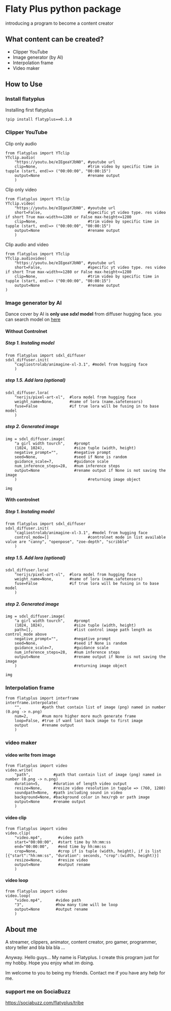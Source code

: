 
# Flaty Plus python package

introducing a program to become a content creator

## What content can be created?

* Clipper YouTube
* Image generator (by AI)
* Interpolation frame
* Video maker

## How to Use

### Install flatyplus

Installing first flatyplus

```
!pip install flatyplus==0.1.0
```

### Clipper YouTube

Clip only audio
```
from flatyplus import YTclip
YTclip.audio(
    "https://youtu.be/eIEgeaYJbN0", #youtube url
    clip=None,                      #trim video by specific time in tupple (start, end)=> ("00:00:00", "00:00:15")
    output=None                     #rename output
    )
```

Clip only video
```
from flatyplus import YTclip
YTclip.video(
    "https://youtu.be/eIEgeaYJbN0", #youtube url
    short=False,                    #specific yt video type. res video if short True max-width<=1280 or False max-height<=1280
    clip=None,                      #trim video by specific time in tupple (start, end)=> ("00:00:00", "00:00:15")
    output=None                     #rename output
    )
```

Clip audio and video
```
from flatyplus import YTclip
YTclip.audiovideo(
    "https://youtu.be/eIEgeaYJbN0", #youtube url
    short=False,                    #specific yt video type. res video if short True max-width<=1280 or False max-height<=1280
    clip=None,                      #trim video by specific time in tupple (start, end)=> ("00:00:00", "00:00:15")
    output=None                     #rename output
)
```

### Image generator by AI
Dance cover by AI is **only use _sdxl_ model** from diffuser hugging face. you can search model on [here](https://huggingface.co/models?pipeline_tag=text-to-image&sort=trending&search=Xl)

#### Without Controlnet

##### Step 1. Instaling model
```
from flatyplus import sdxl_diffuser
sdxl_diffuser.init(
    "cagliostrolab/animagine-xl-3.1", #model from hugging face
    )
```

##### step 1.5. Add lora (optional)
```
sdxl_diffuser.lora(
    "nerijs/pixel-art-xl",  #lora model from hugging face
    weight_name=None,       #name of lora (name.safetensors)
    fuse=False              #if true lora will be fusing in to base model
    )
```

##### step 2. Generated image
```
img = sdxl_diffuser.image(
    "a girl width tourch",    #prompt
    (1024, 1024),             #size tuple (width, height)
    negative_prompt="",       #negative prompt
    seed=None,                #seed if None is random
    guidance_scale=7,         #guidance scale
    num_inference_steps=28,   #num inference steps
    output=None               #rename output if None is not saving the image
    )                               #returning image object

img
```

#### With controlnet

##### Step 1. Instaling model
```
from flatyplus import sdxl_diffuser
sdxl_diffuser.init(
    "cagliostrolab/animagine-xl-3.1", #model from hugging face
    control_mode=[]                 #controlnet mode in list available value are "canny", "openpose", "zoe-depth", "scribble"
    )
```
##### step 1.5. Add lora (optional)
```
sdxl_diffuser.lora(
    "nerijs/pixel-art-xl",  #lora model from hugging face
    weight_name=None,       #name of lora (name.safetensors)
    fuse=False              #if true lora will be fusing in to base model
    )
```

##### step 2. Generated image
```
img = sdxl_diffuser.image(
    "a girl width tourch",    #prompt
    (1024, 1024),             #size tuple (width, height)
    path=[],                  #list control image path length as control_mode above
    negative_prompt="",       #negative prompt
    seed=None,                #seed if None is random
    guidance_scale=7,         #guidance scale
    num_inference_steps=28,   #num inference steps
    output=None               #rename output if None is not saving the image
    )                         #returning image object

img
```

### Interpolation frame

```
from flatyplus import interframe
interframe.interpolate(
    "",         #path that contain list of image (png) named in number (0.png -> n.png)
    num=2,      #num more higher more much generate frame
    loop=False, #true if want last back image to first image
    output      #rename output
    )
```


### video maker
#### video write from image

```
from flatyplus import video
video.write(
    "path",          #path that contain list of image (png) named in number (0.png -> n.png)
    duration=5,      #duration of length video output
    resize=None,     #resize video resolution in tupple => (760, 1280)
    soundpath=None,  #path including sound in video
    background=None, #background color in hex/rgb or path image
    output=None      #rename output
    )
```
#### video clip
```
from flatyplus import video
video.clip(
    "video.mp4",       #video path
    start="00:00:00",  #start time by hh:mm:ss
    end="00:00:00",    #end time by hh:mm:ss
    crop=None,         #crop if is tuple (width, height), if is list [{"start":"hh:mm:ss", "duration": seconds, "crop":(width, height)}]
    resize=None,       #resize video
    output=None        #output rename
    )
```
#### video loop
```
from flatyplus import video
video.loop(
    "video.mp4",      #video path
    "3",              #how many time will be loop
    output=None       #output rename
    )
```

## About me
A streamer, clippers, animator, content creator, pro gamer, programmer, story teller and bla bla bla ...

Anyway.
Hello guys...
My name is Flatyplus. I create this program just for my hobby. Hope you enjoy what im doing.

Im welcome to you to being my friends. Contact me if you have any help for me.

### support me on SociaBuzz
https://sociabuzz.com/flatyplus/tribe
